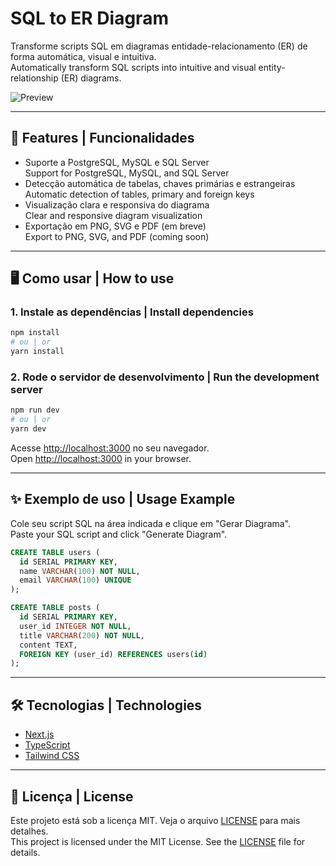 # SQL to ER Diagram

Transforme scripts SQL em diagramas entidade-relacionamento (ER) de forma automática, visual e intuitiva.  
Automatically transform SQL scripts into intuitive and visual entity-relationship (ER) diagrams.

![Preview](public/preview.png) <!-- Adicione um screenshot se desejar -->

---

## 🚀 Features | Funcionalidades

- Suporte a PostgreSQL, MySQL e SQL Server  
  Support for PostgreSQL, MySQL, and SQL Server
- Detecção automática de tabelas, chaves primárias e estrangeiras  
  Automatic detection of tables, primary and foreign keys
- Visualização clara e responsiva do diagrama  
  Clear and responsive diagram visualization
- Exportação em PNG, SVG e PDF (em breve)  
  Export to PNG, SVG, and PDF (coming soon)

---

## 🖥️ Como usar | How to use

### 1. Instale as dependências | Install dependencies

```bash
npm install
# ou | or
yarn install
```

### 2. Rode o servidor de desenvolvimento | Run the development server

```bash
npm run dev
# ou | or
yarn dev
```

Acesse [http://localhost:3000](http://localhost:3000) no seu navegador.  
Open [http://localhost:3000](http://localhost:3000) in your browser.

---

## ✨ Exemplo de uso | Usage Example

Cole seu script SQL na área indicada e clique em "Gerar Diagrama".  
Paste your SQL script and click "Generate Diagram".

```sql
CREATE TABLE users (
  id SERIAL PRIMARY KEY,
  name VARCHAR(100) NOT NULL,
  email VARCHAR(100) UNIQUE
);

CREATE TABLE posts (
  id SERIAL PRIMARY KEY,
  user_id INTEGER NOT NULL,
  title VARCHAR(200) NOT NULL,
  content TEXT,
  FOREIGN KEY (user_id) REFERENCES users(id)
);
```

---

## 🛠️ Tecnologias | Technologies

- [Next.js](https://nextjs.org/)
- [TypeScript](https://www.typescriptlang.org/)
- [Tailwind CSS](https://tailwindcss.com/)

---

## 📄 Licença | License

Este projeto está sob a licença MIT. Veja o arquivo [LICENSE](LICENSE) para mais detalhes.  
This project is licensed under the MIT License. See the [LICENSE](LICENSE) file for details.
